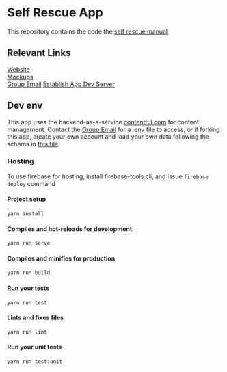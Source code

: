 # Self Rescue App
This repository contains the code the [self rescue manual](http://www.selfrescuemanual.com/)


## Relevant Links
[Website](http://www.boisebrigade.org)  
[Mockups](https://sketch.cloud/s/lKP8e/all/pages/landing-page-small-combined)  
[Group Email](boisebrigade@gmail.com)
[Establish App Dev Server](https://establish-rescuemanual.firebaseapp.com/)


## Dev env

This app uses the backend-as-a-service [contentful.com](https://www.contentful.com/) for content management.
Contact the [Group Email](boisebrigade@gmail.com) for a .env file to access, or if forking this app, create your own account and load your own data following the schema in [this file](contentful.json)  

### Hosting

To use firebase for hosting, install firebase-tools cli, and issue `firebase deploy` command


#### Project setup
```
yarn install
```

#### Compiles and hot-reloads for development
```
yarn run serve
```

#### Compiles and minifies for production
```
yarn run build
```

#### Run your tests
```
yarn run test
```

#### Lints and fixes files
```
yarn run lint
```

#### Run your unit tests
```
yarn run test:unit
```
